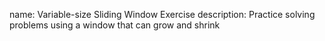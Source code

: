name: Variable-size Sliding Window Exercise
description: Practice solving problems using a window that can grow and shrink 